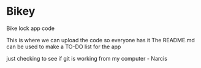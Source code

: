 Bikey
=====

Bike lock app code

This is where we can upload the code so everyone has it
The README.md can be used to make a TO-DO list for the app

just checking to see if git is working from my computer - Narcis